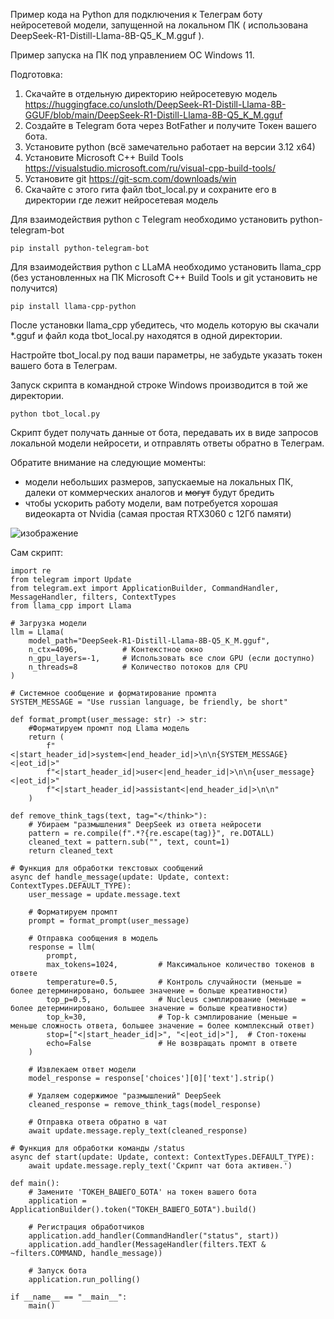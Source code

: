 Пример кода на Python для подключения к Телеграм боту нейросетевой модели, запущенной на локальном ПК ( использована DeepSeek-R1-Distill-Llama-8B-Q5_K_M.gguf ).

Пример запуска на ПК под управлением OC Windows 11.

Подготовка:

1. Скачайте в отдельную директорию нейросетевую модель https://huggingface.co/unsloth/DeepSeek-R1-Distill-Llama-8B-GGUF/blob/main/DeepSeek-R1-Distill-Llama-8B-Q5_K_M.gguf
2. Создайте в Telegram бота через BotFather и получите Токен вашего бота.
3. Установите python (всё замечательно работает на версии 3.12 x64)
4. Установите Microsoft C++ Build Tools https://visualstudio.microsoft.com/ru/visual-cpp-build-tools/
5. Установите git https://git-scm.com/downloads/win
6. Скачайте с этого гита файл tbot_local.py и сохраните его в директории где лежит нейросетевая модель

Для взаимодействия python с Тelegram необходимо установить python-telegram-bot

```
pip install python-telegram-bot
```

Для взаимодействия python с LLaMA необходимо установить llama_cpp (без установленных на ПК Microsoft C++ Build Tools и git установить не получится)

```
pip install llama-cpp-python
```

После установки llama_cpp убедитесь, что модель которую вы скачали *.gguf и файл кода tbot_local.py находятся в одной директории.

Настройте tbot_local.py под ваши параметры, не забудьте указать токен вашего бота в Телеграм.

Запуск скрипта в командной строке Windows производится в той же директории.
```
python tbot_local.py
```

Скрипт будет получать данные от бота, передавать их в виде запросов локальной модели нейросети, и отправлять ответы обратно в Телеграм.

Обратите внимание на следующие моменты:
- модели небольших размеров, запускаемые на локальных ПК, далеки от коммерческих аналогов и ~~могут~~ будут бредить
- чтобы ускорить работу модели, вам потребуется хорошая видеокарта от Nvidia (самая простая RTX3060 с 12Гб памяти)

![изображение](https://github.com/user-attachments/assets/d2d42236-7612-4221-bf6f-e9b18b320fe7)



Сам скрипт:

```
import re
from telegram import Update
from telegram.ext import ApplicationBuilder, CommandHandler, MessageHandler, filters, ContextTypes
from llama_cpp import Llama

# Загрузка модели
llm = Llama(
    model_path="DeepSeek-R1-Distill-Llama-8B-Q5_K_M.gguf",
    n_ctx=4096,          # Контекстное окно
    n_gpu_layers=-1,     # Использовать все слои GPU (если доступно)
    n_threads=8          # Количество потоков для CPU
)

# Системное сообщение и форматирование промпта
SYSTEM_MESSAGE = "Use russian language, be friendly, be short"

def format_prompt(user_message: str) -> str:
    #Форматируем промпт под Llama модель
    return (
        f"<|start_header_id|>system<|end_header_id|>\n\n{SYSTEM_MESSAGE}<|eot_id|>"
        f"<|start_header_id|>user<|end_header_id|>\n\n{user_message}<|eot_id|>"
        f"<|start_header_id|>assistant<|end_header_id|>\n\n"
    )

def remove_think_tags(text, tag="</think>"):
    # Убираем "размышления" DeepSeek из ответа нейросети
    pattern = re.compile(f".*?{re.escape(tag)}", re.DOTALL)
    cleaned_text = pattern.sub("", text, count=1)
    return cleaned_text

# Функция для обработки текстовых сообщений
async def handle_message(update: Update, context: ContextTypes.DEFAULT_TYPE):
    user_message = update.message.text
    
    # Форматируем промпт
    prompt = format_prompt(user_message)
    
    # Отправка сообщения в модель
    response = llm(
        prompt,
        max_tokens=1024,         # Максимальное количество токенов в ответе
        temperature=0.5,         # Контроль случайности (меньше = более детерминировано, большее значение = больше креативности)
        top_p=0.5,               # Nucleus сэмплирование (меньше = более детерминировано, большее значение = больше креативности)
        top_k=30,                # Top-k сэмплирование (меньше = меньше сложность ответа, большее значение = более комплексный ответ)
        stop=["<|start_header_id|>", "<|eot_id|>"],  # Стоп-токены
        echo=False               # Не возвращать промпт в ответе
    )
    
    # Извлекаем ответ модели
    model_response = response['choices'][0]['text'].strip()
    
    # Удаляем содержимое "размышлений" DeepSeek
    cleaned_response = remove_think_tags(model_response)
    
    # Отправка ответа обратно в чат
    await update.message.reply_text(cleaned_response)

# Функция для обработки команды /status
async def start(update: Update, context: ContextTypes.DEFAULT_TYPE):
    await update.message.reply_text('Скрипт чат бота активен.')

def main():
    # Замените 'ТОКЕН_ВАШЕГО_БОТА' на токен вашего бота
    application = ApplicationBuilder().token("ТОКЕН_ВАШЕГО_БОТА").build()
    
    # Регистрация обработчиков
    application.add_handler(CommandHandler("status", start))
    application.add_handler(MessageHandler(filters.TEXT & ~filters.COMMAND, handle_message))
    
    # Запуск бота
    application.run_polling()

if __name__ == "__main__":
    main()
```
